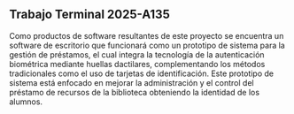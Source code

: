 ## Trabajo Terminal 2025-A135
Como productos de software resultantes de este proyecto se encuentra un software de escritorio que funcionará como un prototipo de sistema para la gestión de préstamos, el cual integra la tecnología de la autenticación biométrica mediante huellas dactilares, complementando los métodos tradicionales como el uso de tarjetas de identificación. Este prototipo de sistema está enfocado en mejorar la administración y el control del préstamo de recursos de la biblioteca obteniendo la identidad de los alumnos. 

